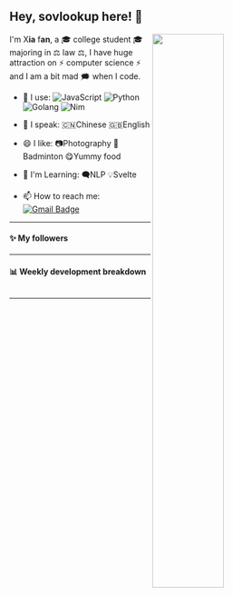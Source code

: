 
## Hey, sovlookup here! :wave: 

<img align="right" width="50%" src="https://github-readme-stats.vercel.app/api?username=sovlookup&theme=dark&show_icons=true">

I'm X**ia** f**an**, a 🎓 college student 🎓 majoring in ⚖️ law ⚖️, I have huge attraction on ⚡ computer science ⚡ and I am a bit mad 🗯️ when I code.

- 🚀 I use:
  ![JavaScript](https://img.shields.io/badge/-JavaScript-black?style=plastic&logo=javascript)
  ![Python](https://img.shields.io/badge/-Python-8fcfd1?style=plastic&logo=Python)
  ![Golang](https://img.shields.io/badge/-Golang-blue?style=plastic&logo=Go)
  ![Nim](https://img.shields.io/badge/-Nim-yellow?style=plastic&logo=nim)
 
- 💬 I speak:
  🇨🇳Chinese 🇬🇧English

- 😄 I like:
  📷Photography
  🏸Badminton
  😋Yummy food
 
- 📖 I'm Learning:
  🗬NLP
  💡Svelte

- 📫 How to reach me:
  [![Gmail Badge](https://img.shields.io/badge/-gonorth@qq.com-c14438?style=plastic&logo=Gmail&logoColor=white&link=mailto:gonorth@qq.com)](mailto:gonorth@qq.com)

---
#### :sparkles: My followers

<!--START_SECTION:top-followers-->

<!--END_SECTION:top-followers-->

---
#### :bar_chart: Weekly development breakdown

<!--START_SECTION:waka-->
```text

```
<!--END_SECTION:waka-->

---
